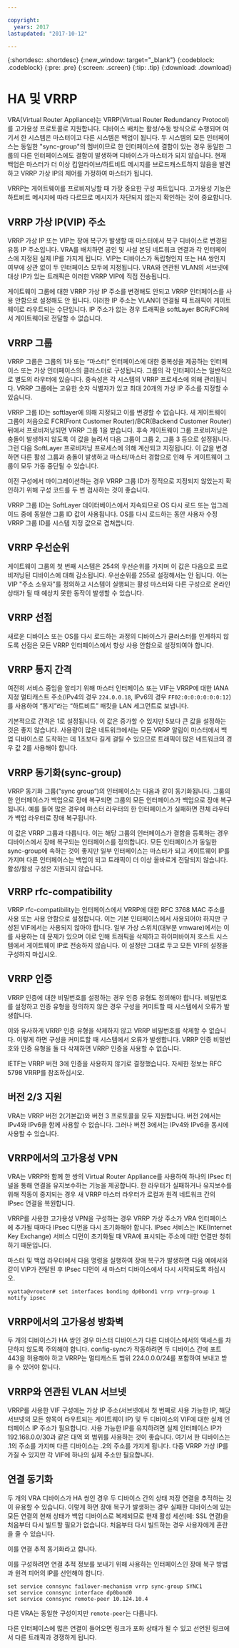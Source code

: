 ```yaml
---

copyright:
  years: 2017
lastupdated: "2017-10-12"

---
```


{:shortdesc: .shortdesc}
{:new_window: target="_blank"}
{:codeblock: .codeblock}
{:pre: .pre}
{:screen: .screen}
{:tip: .tip}
{:download: .download}

# HA 및 VRRP
VRA(Virtual Router Appliance)는 VRRP(Virtual Router Redundancy Protocol)를 고가용성 프로토콜로 지원합니다. 디바이스 배치는 활성/수동 방식으로 수행되며 여기서 한 시스템은 마스터이고 다른 시스템은 백업이 됩니다. 두 시스템의 모든 인터페이스는 동일한 "sync-group"의 멤버이므로 한 인터페이스에 결함이 있는 경우 동일한 그룹의 다른 인터페이스에도 결함이 발생하며 디바이스가 마스터가 되지 않습니다. 현재 백업은 마스터가 더 이상 킵얼라이브/하트비트 메시지를 브로드캐스트하지 않음을 발견하고 VRRP 가상 IP의 제어를 가정하여 마스터가 됩니다. 

VRRP는 게이트웨이를 프로비저닝할 때 가장 중요한 구성 파트입니다. 고가용성 기능은 하트비트 메시지에 따라 다르므로 메시지가 차단되지 않는지 확인하는 것이 중요합니다. 

## VRRP 가상 IP(VIP) 주소
VRRP 가상 IP 또는 VIP는 장애 복구가 발생할 때 마스터에서 복구 디바이스로 변경된 유동 IP 주소입니다. VRA를 배치하면 공인 및 사설 본딩 네트워크 연결과 각 인터페이스에 지정된 실제 IP를 가지게 됩니다. VIP는 디바이스가 독립형인지 또는 HA 쌍인지 여부에 상관 없이 두 인터페이스 모두에 지정됩니다. VRA와 연관된 VLAN의 서브넷에 대상 IP가 있는 트래픽은 이러한 VRRP VIP에 직접 전송됩니다. 

게이트웨이 그룹에 대한 VRRP 가상 IP 주소를 변경해도 안되고 VRRP 인터페이스를 사용 안함으로 설정해도 안 됩니다. 이러한 IP 주소는 VLAN이 연결될 때 트래픽이 게이트웨이로 라우트되는 수단입니다. IP 주소가 없는 경우 트래픽을 softLayer BCR/FCR에서 게이트웨이로 전달할 수 없습니다. 

## VRRP 그룹
VRRP 그룹은 그룹의 1차 또는 “마스터” 인터페이스에 대한 중복성을 제공하는 인터페이스 또는 가상 인터페이스의 클러스터로 구성됩니다. 그룹의 각 인터페이스는 일반적으로 별도의 라우터에 있습니다. 중속성은 각 시스템의 VRRP 프로세스에 의해 관리됩니다. VRRP 그룹에는 고유한 숫자 식별자가 있고 최대 20개의 가상 IP 주소를 지정할 수 있습니다.   

VRRP 그룹 ID는 softlayer에 의해 지정되고 이를 변경할 수 없습니다. 새 게이트웨이 그룹이 처음으로 FCR(Front Customer Router)/BCR(Backend Customer Router) 뒤에서 프로비저닝되면 VRRP 그룹 1을 받습니다. 후속 게이트웨이 그룹 프로비저닝은 충돌이 발생하지 않도록 이 값을 늘려서 다음 그룹이 그룹 2, 그룹 3 등으로 설정됩니다. 그런 다음 SoftLayer 프로비저닝 프로세스에 의해 계산되고 지정됩니다. 이 값을 변경하면 다른 활성 그룹과 충돌이 발생하고 마스터/마스터 경합으로 인해 두 게이트웨이 그룹이 모두 가동 중단될 수 있습니다. 

이전 구성에서 마이그레이션하는 경우 VRRP 그룹 ID가 정적으로 지정되지 않았는지 확인하기 위해 구성 코드를 두 번 검사하는 것이 좋습니다. 

VRRP 그룹 ID는 SoftLayer 데이터베이스에서 지속되므로 OS 다시 로드 또는 업그레이드 중에 동일한 그룹 ID 값이 사용됩니다. OS를 다시 로드하는 동안 사용자 수정 VRRP 그룹 ID를 시스템 지정 값으로 겹쳐씁니다.  

## VRRP 우선순위
게이트웨이 그룹의 첫 번째 시스템은 254의 우선순위를 가지며 이 값은 다음으로 프로비저닝된 디바이스에 대해 감소됩니다. 우선순위를 255로 설정해서는 안 됩니다. 이는 VIP "주소 소유자"를 정의하고 시스템이 실행되는 활성 마스터와 다른 구성으로 온라인 상태가 될 때 예상치 못한 동작이 발생할 수 있습니다. 

## VRRP 선점
새로운 디바이스 또는 OS를 다시 로드하는 과정의 디바이스가 클러스터를 인계하지 않도록 선점은 모든 VRRP 인터페이스에서 항상 사용 안함으로 설정되여야 합니다. 

## VRRP 통지 간격
여전히 서비스 중임을 알리기 위해 마스터 인터페이스 또는 VIF는 VRRP에 대한 IANA 지정 멀티캐스트 주소(IPv4의 경우 `224.0.0.18`, IPv6의 경우 `FF02:0:0:0:0:0:0:12`)를 사용하여 “통지”라는 “하트비트” 패킷을 LAN 세그먼트로 보냅니다. 

기본적으로 간격은 1로 설정됩니다. 이 값은 증가할 수 있지만 5보다 큰 값을 설정하는 것은 좋지 않습니다. 사용량이 많은 네트워크에서는 모든 VRRP 알림이 마스터에서 백업 디바이스로 도착하는 데 1초보다 길게 걸릴 수 있으므로 트래픽이 많은 네트워크의 경우 값 2를 사용해야 합니다. 

## VRRP 동기화(sync-group)
VRRP 동기화 그룹(“sync group”)의 인터페이스는 다음과 같이 동기화됩니다. 그룹의 한 인터페이스가 백업으로 장애 복구되면 그룹의 모든 인터페이스가 백업으로 장애 복구됩니다. 예를 들어 많은 경우에 마스터 라우터의 한 인터페이스가 실패하면 전체 라우터가 백업 라우터로 장애 복구됩니다.

이 값은 VRRP 그룹과 다릅니다. 이는 해당 그룹의 인터페이스가 결함을 등록하는 경우 디바이스에서 장애 복구되는 인터페이스를 정의합니다. 모든 인터페이스가 동일한 sync-group에 속하는 것이 좋지만 일부 인터페이스는 마스터가 되고 게이트웨이 IP를 가지며 다른 인터페이스는 백업이 되고 트래픽이 더 이상 올바르게 전달되지 않습니다. 활성/활성 구성은 지원되지 않습니다.

## VRRP rfc-compatibility
VRRP rfc-compatibility는 인터페이스에서 VRRP에 대한 RFC 3768 MAC 주소를 사용 또는 사용 안함으로 설정합니다. 이는 기본 인터페이스에서 사용되어야 하지만 구성된 VIF에서는 사용되지 않아야 합니다. 일부 가상 스위치(대부분 vmware)에서는 이를 사용하는 데 문제가 있으며 이로 인해 트래픽을 삭제하고 하이퍼바이저 호스트 시스템에서 게이트웨이 IP로 전송하지 않습니다. 이 설정만 그대로 두고 모든 VIF의 설정을 구성하지 마십시오. 

## VRRP 인증
VRRP 인증에 대한 비밀번호를 설정하는 경우 인증 유형도 정의해야 합니다. 비밀번호를 설정하고 인증 유형을 정의하지 않은 경우 구성을 커미트할 때 시스템에서 오류가 발생합니다. 

이와 유사하게 VRRP 인증 유형을 삭제하지 않고 VRRP 비밀번호를 삭제할 수 없습니다. 이렇게 하면 구성을 커미트할 때 시스템에서 오류가 발생합니다. VRRP 인증 비밀번호와 인증 유형을 둘 다 삭제하면 VRRP 인증을 사용할 수 없습니다. 

IETF는 VRRP 버전 3에 인증을 사용하지 않기로 결정했습니다. 자세한 정보는 RFC 5798 VRRP를 참조하십시오.

## 버전 2/3 지원
VRA는 VRRP 버전 2(기본값)와 버전 3 프로토콜을 모두 지원합니다. 버전 2에서는 IPv4와 IPv6을 함께 사용할 수 없습니다. 그러나 버전 3에서는 IPv4와 IPv6을 동시에 사용할 수 있습니다. 

## VRRP에서의 고가용성 VPN
VRA는 VRRP와 함께 한 쌍의 Virtual Router Appliance를 사용하여 하나의 IPsec 터널을 통해 연결을 유지보수하는 기능을 제공합니다. 한 라우터가 실패하거나 유지보수를 위해 작동이 중지되는 경우 새 VRRP 마스터 라우터가 로컬과 원격 네트워크 간의 IPsec 연결을 복원합니다. 

VRRP를 사용한 고가용성 VPN을 구성하는 경우 VRRP 가상 주소가 VRA 인터페이스에 추가될 때마다 IPsec 디먼을 다시 초기화해야 합니다. IPsec 서비스는 IKE(Internet Key Exchange) 서비스 디먼이 초기화될 때 VRA에 표시되는 주소에 대한 연결만 청취하기 때문입니다. 

마스터 및 백업 라우터에서 다음 명령을 실행하여 장애 복구가 발생하면 다음 예에서와 같이 VIP가 전달된 후 IPsec 디먼이 새 마스터 디바이스에서 다시 시작되도록 하십시오. 

```
vyatta@vrouter# set interfaces bonding dp0bond1 vrrp vrrp-group 1 notify ipsec
```

## VRRP에서의 고가용성 방화벽
두 개의 디바이스가 HA 쌍인 경우 마스터 디바이스가 다른 디바이스에서의 액세스를 차단하지 않도록 주의해야 합니다. config-sync가 작동하려면 두 디바이스 간에 포트 443을 허용해야 하고 VRRP는 멀티캐스트 범위 224.0.0.0/24를 포함하여 보내고 받을 수 있어야 합니다. 

## VRRP와 연관된 VLAN 서브넷
VRRP를 사용한 VIF 구성에는 가상 IP 주소(서브넷에서 첫 번째로 사용 가능한 IP, 해당 서브넷의 모든 항목이 라우트되는 게이트웨이 IP) 및 두 디바이스의 VIF에 대한 실제 인터페이스 IP 주소가 필요합니다. 사용 가능한 IP를 유지하려면 실제 인터페이스 IP가 192.168.0.0/30과 같은 대역 외 범위를 사용하는 것이 좋습니다. 여기서 한 디바이스는 .1의 주소를 가지며 다른 디바이스는 .2의 주소를 가지게 됩니다. 다중 VRRP 가상 IP를 가질 수 있지만 각 VIF에 하나의 실제 주소만 필요합니다. 

## 연결 동기화
두 개의 VRA 디바이스가 HA 쌍인 경우 두 디바이스 간의 상태 저장 연결을 추적하는 것이 유용할 수 있습니다. 이렇게 하면 장애 복구가 발생하는 경우 실패한 디바이스에 있는 모든 연결의 현재 상태가 백업 디바이스로 복제되므로 현재 활성 세션(예: SSL 연결)을 처음부터 다시 빌드할 필요가 없습니다. 처음부터 다시 빌드하는 경우 사용자에게 혼란을 줄 수 있습니다. 

이를 연결 추적 동기화라고 합니다.

이를 구성하려면 연결 추적 정보를 보내기 위해 사용하는 인터페이스인 장애 복구 방법과 원격 피어의 IP를 선언해야 합니다. 

```
set service connsync failover-mechanism vrrp sync-group SYNC1
set service connsync interface dp0bond0
set service connsync remote-peer 10.124.10.4
```

다른 VRA는 동일한 구성이지만 `remote-peer`는 다릅니다. 

다른 인터페이스에 많은 연결이 들어오면 링크가 포화 상태가 될 수 있고 선언된 링크에서 다른 트래픽과 경쟁하게 됩니다. 
